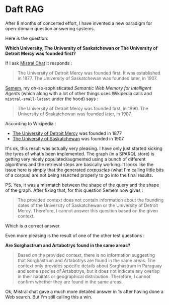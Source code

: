 # Daft RAG

After 8 months of concerted effort, I have invented a new paradigm for open-domain question answering systems.

Here is the question:

**Which University, The University of Saskatchewan or The University of Detroit Mercy was founded first?**

If I ask [Mistral Chat](https://chat.mistral.ai/) it responds :

> The University of Detroit Mercy was founded first. It was established in 1877. The University of Saskatchewan was founded later, in 1907.

[Semem](https://github.com/danja/semem), my oh-so-sophisticated *Semantic Web Memory for Intelligent Agents* (which along with a lot of other things uses Wikipedia calls and `mistral-small-latest` under the hood) says :

> The University of Detroit Mercy was founded first, in 1990. The University of Saskatchewan was founded later, in 1907.

According to Wikipedia :

* [The University of Detroit Mercy](https://en.wikipedia.org/wiki/University_of_Detroit_Mercy) was founded in 1877
* [The University of Saskatchewan](https://en.wikipedia.org/wiki/University_of_Saskatchewan) was founded in 1907

It's ok, this result was actually very pleasing. I have only just started kicking the tyres of what's been implemented. The graph (in a SPARQL store) is getting very nicely populated/augmented using a bunch of different algorithms and the retrieval steps are basically working. It looks like the issue here is simply that the generated *corpuscles* (what I'm calling little bits of a corpus) are not being `SELECT`ed properly to go into the final results.

PS. Yes, it was a mismatch between the shape of the query and the shape of the graph. After fixing that, for this question Semem now gives :

> The provided context does not contain information about the founding dates of the University of Saskatchewan or the University of Detroit Mercy. Therefore, I cannot answer this question based on the given context.

Which is *a* correct answer.

Even more pleasing is the result of one of the other test questions :

**Are Sorghastrum and Artabotrys found in the same areas?**

> Based on the provided context, there is no information suggesting that Sorghastrum and Artabotrys are found in the same areas. The context only provides specific details about Sorghastrum in Paraguay and some species of Artabotrys, but it does not indicate any overlap in their habitats or geographical distribution. Therefore, I cannot confirm whether they are found in the same areas.

Ok, Mistral chat gave a much more detailed answer in 1s after having done a Web search. But I'm still calling this a win.

